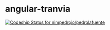 angular-tranvia
===============
[ ![Codeship Status for nimpedrojo/pedrolafuente](https://www.codeship.io/projects/f2e911e0-2494-0132-f444-1e70d9a1e212/status)](https://www.codeship.io/projects/36920)
